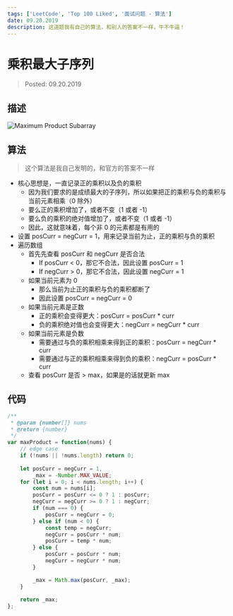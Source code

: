 ```yaml
---
tags: ['LeetCode', 'Top 100 Liked', '面试问题 - 算法']
date: 09.20.2019
description: 这道题我有自己的算法，和别人的答案不一样，牛不牛逼！
---
```


# 乘积最大子序列

> Posted: 09.20.2019

<Tag />

## 描述

![Maximum Product Subarray](/images/maxProductSubarr.png)

## 算法

> 这个算法是我自己发明的，和官方的答案不一样

- 核心思想是，一直记录正的乘积以及负的乘积
  - 因为我们要求的是成绩最大的子序列，所以如果把正的乘积与负的乘积与当前元素相乘（0 除外）
  - 要么正的乘积增加了，或者不变（1 或者 -1）
  - 要么负的乘积的绝对值增加了，或者不变（1 或者 -1）
  - 因此，这就意味着，每个非 0 的元素都是有用的
- 设置 posCurr = negCurr = 1，用来记录当前为止，正的乘积与负的乘积
- 遍历数组
  - 首先先查看 posCurr 和 negCurr 是否合法
    - If posCurr < 0，那它不合法，因此设置 posCurr = 1
    - If negCurr > 0，那它不合法，因此设置 negCurr = 1
  - 如果当前元素为 0
    - 那么当前为止正的乘积与负的乘积都断了
    - 因此设置 posCurr = negCurr = 0
  - 如果当前元素是正数
    - 正的乘积会变得更大：posCurr = posCurr * curr
    - 负的乘积绝对值也会变得更大：negCurr = negCurr * curr
  - 如果当前元素是负数
    - 需要通过与负的乘积相乘来得到正的乘积：posCurr = negCurr * curr
    - 需要通过与正的乘积相乘来得到负的乘积：negCurr = posCurr * curr
  - 查看 posCurr 是否 > max，如果是的话就更新 max

## 代码

```javascript
/**
 * @param {number[]} nums
 * @return {number}
 */
var maxProduct = function(nums) {
    // edge case
    if (!nums || !nums.length) return 0;
    
    let posCurr = negCurr = 1,
        _max = -Number.MAX_VALUE;
    for (let i = 0; i < nums.length; i++) {
        const num = nums[i];
        posCurr = posCurr <= 0 ? 1 : posCurr;
        negCurr = negCurr >= 0 ? 1 : negCurr;
        if (num === 0) {
            posCurr = negCurr = 0;
        } else if (num < 0) {
            const temp = negCurr;
            negCurr = posCurr * num;
            posCurr = temp * num;
        } else {
            posCurr = posCurr * num;
            negCurr = negCurr * num;
        }

        _max = Math.max(posCurr, _max);
    }
    
    return _max;
};
```

<Disqus />